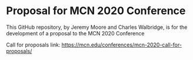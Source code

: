 # Proposal for MCN 2020 Conference

This GitHub repository, by Jeremy Moore and Charles Walbridge, is for the development of a proposal to the MCN 2020 Conference

Call for proposals link: https://mcn.edu/conferences/mcn-2020-call-for-proposals/

